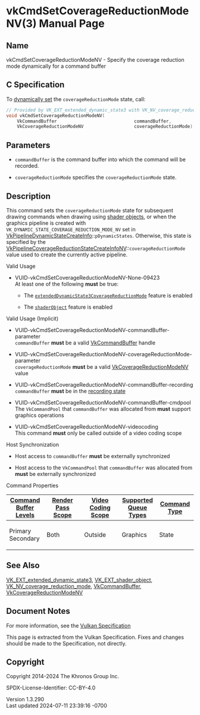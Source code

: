 # vkCmdSetCoverageReductionModeNV(3) Manual Page

## Name

vkCmdSetCoverageReductionModeNV - Specify the coverage reduction mode
dynamically for a command buffer



## <a href="#_c_specification" class="anchor"></a>C Specification

To <a
href="https://registry.khronos.org/vulkan/specs/1.3-extensions/html/vkspec.html#pipelines-dynamic-state"
target="_blank" rel="noopener">dynamically set</a> the
`coverageReductionMode` state, call:

``` c
// Provided by VK_EXT_extended_dynamic_state3 with VK_NV_coverage_reduction_mode, VK_EXT_shader_object with VK_NV_coverage_reduction_mode
void vkCmdSetCoverageReductionModeNV(
    VkCommandBuffer                             commandBuffer,
    VkCoverageReductionModeNV                   coverageReductionMode);
```

## <a href="#_parameters" class="anchor"></a>Parameters

- `commandBuffer` is the command buffer into which the command will be
  recorded.

- `coverageReductionMode` specifies the `coverageReductionMode` state.

## <a href="#_description" class="anchor"></a>Description

This command sets the `coverageReductionMode` state for subsequent
drawing commands when drawing using <a
href="https://registry.khronos.org/vulkan/specs/1.3-extensions/html/vkspec.html#shaders-objects"
target="_blank" rel="noopener">shader objects</a>, or when the graphics
pipeline is created with `VK_DYNAMIC_STATE_COVERAGE_REDUCTION_MODE_NV`
set in
[VkPipelineDynamicStateCreateInfo](https://registry.khronos.org/vulkan/specs/1.3-extensions/man/html/VkPipelineDynamicStateCreateInfo.html)::`pDynamicStates`.
Otherwise, this state is specified by the
[VkPipelineCoverageReductionStateCreateInfoNV](https://registry.khronos.org/vulkan/specs/1.3-extensions/man/html/VkPipelineCoverageReductionStateCreateInfoNV.html)::`coverageReductionMode`
value used to create the currently active pipeline.

Valid Usage

- <a href="#VUID-vkCmdSetCoverageReductionModeNV-None-09423"
  id="VUID-vkCmdSetCoverageReductionModeNV-None-09423"></a>
  VUID-vkCmdSetCoverageReductionModeNV-None-09423  
  At least one of the following **must** be true:

  - The
    [`extendedDynamicState3CoverageReductionMode`](#features-extendedDynamicState3CoverageReductionMode)
    feature is enabled

  - The [`shaderObject`](#features-shaderObject) feature is enabled

Valid Usage (Implicit)

- <a href="#VUID-vkCmdSetCoverageReductionModeNV-commandBuffer-parameter"
  id="VUID-vkCmdSetCoverageReductionModeNV-commandBuffer-parameter"></a>
  VUID-vkCmdSetCoverageReductionModeNV-commandBuffer-parameter  
  `commandBuffer` **must** be a valid
  [VkCommandBuffer](https://registry.khronos.org/vulkan/specs/1.3-extensions/man/html/VkCommandBuffer.html) handle

- <a
  href="#VUID-vkCmdSetCoverageReductionModeNV-coverageReductionMode-parameter"
  id="VUID-vkCmdSetCoverageReductionModeNV-coverageReductionMode-parameter"></a>
  VUID-vkCmdSetCoverageReductionModeNV-coverageReductionMode-parameter  
  `coverageReductionMode` **must** be a valid
  [VkCoverageReductionModeNV](https://registry.khronos.org/vulkan/specs/1.3-extensions/man/html/VkCoverageReductionModeNV.html) value

- <a href="#VUID-vkCmdSetCoverageReductionModeNV-commandBuffer-recording"
  id="VUID-vkCmdSetCoverageReductionModeNV-commandBuffer-recording"></a>
  VUID-vkCmdSetCoverageReductionModeNV-commandBuffer-recording  
  `commandBuffer` **must** be in the [recording
  state](#commandbuffers-lifecycle)

- <a href="#VUID-vkCmdSetCoverageReductionModeNV-commandBuffer-cmdpool"
  id="VUID-vkCmdSetCoverageReductionModeNV-commandBuffer-cmdpool"></a>
  VUID-vkCmdSetCoverageReductionModeNV-commandBuffer-cmdpool  
  The `VkCommandPool` that `commandBuffer` was allocated from **must**
  support graphics operations

- <a href="#VUID-vkCmdSetCoverageReductionModeNV-videocoding"
  id="VUID-vkCmdSetCoverageReductionModeNV-videocoding"></a>
  VUID-vkCmdSetCoverageReductionModeNV-videocoding  
  This command **must** only be called outside of a video coding scope

Host Synchronization

- Host access to `commandBuffer` **must** be externally synchronized

- Host access to the `VkCommandPool` that `commandBuffer` was allocated
  from **must** be externally synchronized

Command Properties

<table class="tableblock frame-all grid-all stretch">
<colgroup>
<col style="width: 20%" />
<col style="width: 20%" />
<col style="width: 20%" />
<col style="width: 20%" />
<col style="width: 20%" />
</colgroup>
<thead>
<tr>
<th class="tableblock halign-left valign-top"><a
href="#VkCommandBufferLevel">Command Buffer Levels</a></th>
<th class="tableblock halign-left valign-top"><a
href="#vkCmdBeginRenderPass">Render Pass Scope</a></th>
<th class="tableblock halign-left valign-top"><a
href="#vkCmdBeginVideoCodingKHR">Video Coding Scope</a></th>
<th class="tableblock halign-left valign-top"><a
href="#VkQueueFlagBits">Supported Queue Types</a></th>
<th class="tableblock halign-left valign-top"><a
href="#fundamentals-queueoperation-command-types">Command Type</a></th>
</tr>
</thead>
<tbody>
<tr>
<td class="tableblock halign-left valign-top"><p>Primary<br />
Secondary</p></td>
<td class="tableblock halign-left valign-top"><p>Both</p></td>
<td class="tableblock halign-left valign-top"><p>Outside</p></td>
<td class="tableblock halign-left valign-top"><p>Graphics</p></td>
<td class="tableblock halign-left valign-top"><p>State</p></td>
</tr>
</tbody>
</table>

## <a href="#_see_also" class="anchor"></a>See Also

[VK_EXT_extended_dynamic_state3](https://registry.khronos.org/vulkan/specs/1.3-extensions/man/html/VK_EXT_extended_dynamic_state3.html),
[VK_EXT_shader_object](https://registry.khronos.org/vulkan/specs/1.3-extensions/man/html/VK_EXT_shader_object.html),
[VK_NV_coverage_reduction_mode](https://registry.khronos.org/vulkan/specs/1.3-extensions/man/html/VK_NV_coverage_reduction_mode.html),
[VkCommandBuffer](https://registry.khronos.org/vulkan/specs/1.3-extensions/man/html/VkCommandBuffer.html),
[VkCoverageReductionModeNV](https://registry.khronos.org/vulkan/specs/1.3-extensions/man/html/VkCoverageReductionModeNV.html)

## <a href="#_document_notes" class="anchor"></a>Document Notes

For more information, see the <a
href="https://registry.khronos.org/vulkan/specs/1.3-extensions/html/vkspec.html#vkCmdSetCoverageReductionModeNV"
target="_blank" rel="noopener">Vulkan Specification</a>

This page is extracted from the Vulkan Specification. Fixes and changes
should be made to the Specification, not directly.

## <a href="#_copyright" class="anchor"></a>Copyright

Copyright 2014-2024 The Khronos Group Inc.

SPDX-License-Identifier: CC-BY-4.0

Version 1.3.290  
Last updated 2024-07-11 23:39:16 -0700
